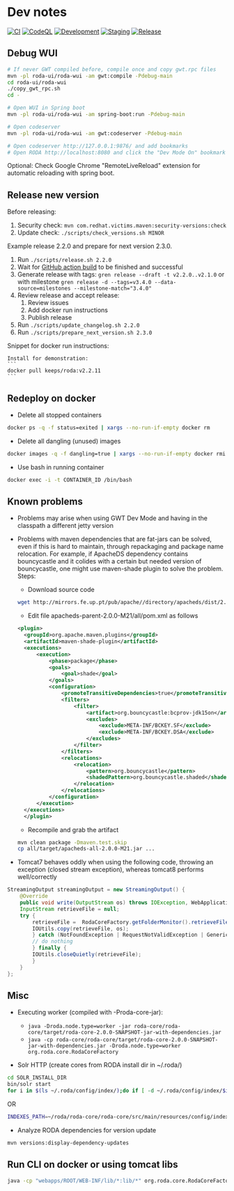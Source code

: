 # Dev notes

[![CI](https://github.com/keeps/roda/actions/workflows/CI.yml/badge.svg)](https://github.com/keeps/roda/actions/workflows/CI.yml)
[![CodeQL](https://github.com/keeps/roda/actions/workflows/codeql-analysis.yml/badge.svg)](https://github.com/keeps/roda/actions/workflows/codeql-analysis.yml)
[![Development](https://github.com/keeps/roda/actions/workflows/development.yml/badge.svg)](https://github.com/keeps/roda/actions/workflows/development.yml)
[![Staging](https://github.com/keeps/roda/actions/workflows/staging.yml/badge.svg)](https://github.com/keeps/roda/actions/workflows/staging.yml)
[![Release](https://github.com/keeps/roda/actions/workflows/release.yml/badge.svg)](https://github.com/keeps/roda/actions/workflows/release.yml)

## Debug WUI

```bash
# If never GWT compiled before, compile once and copy gwt.rpc files
mvn -pl roda-ui/roda-wui -am gwt:compile -Pdebug-main
cd roda-ui/roda-wui
./copy_gwt_rpc.sh
cd -

# Open WUI in Spring boot
mvn -pl roda-ui/roda-wui -am spring-boot:run -Pdebug-main

# Open codeserver
mvn -pl roda-ui/roda-wui -am gwt:codeserver -Pdebug-main

# Open codeserver http://127.0.0.1:9876/ and add bookmarks
# Open RODA http://localhost:8080 and click the "Dev Mode On" bookmark

```

Optional: Check Google Chrome "RemoteLiveReload" extension for automatic reloading with spring boot.

## Release new version

Before releasing:

1. Security check: `mvn com.redhat.victims.maven:security-versions:check`
2. Update check: `./scripts/check_versions.sh MINOR`

Example release 2.2.0 and prepare for next version 2.3.0.

1. Run `./scripts/release.sh 2.2.0`
2. Wait for [GitHub action build](https://github.com/keeps/roda/actions/workflows/release.yml) to be finished and successful
3. Generate release with tags: `gren release --draft -t v2.2.0..v2.1.0` or with milestone `gren release -d --tags=v3.4.0 --data-source=milestones --milestone-match="3.4.0"`
4. Review release and accept release:
    1. Review issues
    2. Add docker run instructions
    3. Publish release
5. Run `./scripts/update_changelog.sh 2.2.0`
6. Run `./scripts/prepare_next_version.sh 2.3.0`

Snippet for docker run instructions:

````text
Install for demonstration:
```
docker pull keeps/roda:v2.2.11
```
````

## Redeploy on docker

* Delete all stopped containers

```bash
docker ps -q -f status=exited | xargs --no-run-if-empty docker rm
```

* Delete all dangling (unused) images

```bash
docker images -q -f dangling=true | xargs --no-run-if-empty docker rmi
```

* Use bash in running container

```bash
docker exec -i -t CONTAINER_ID /bin/bash
```

## Known problems

* Problems may arise when using GWT Dev Mode and having in the classpath a different jetty version
* Problems with maven dependencies that are fat-jars can be solved, even if this is hard to maintain, through repackaging and package name relocation. For example, if ApacheDS dependency contains bouncycastle and it colides with a certain but needed version of bouncycastle, one might use maven-shade plugin to solve the problem. Steps:
  * Download source code

  ```bash
  wget http://mirrors.fe.up.pt/pub/apache//directory/apacheds/dist/2.0.0-M21/apacheds-parent-2.0.0-M21-source-release.zip
  ```
  
  * Edit file apacheds-parent-2.0.0-M21/all/pom.xml as follows

  ```xml
  <plugin>
    <groupId>org.apache.maven.plugins</groupId>
    <artifactId>maven-shade-plugin</artifactId>
    <executions>
        <execution>
            <phase>package</phase>
            <goals>
                <goal>shade</goal>
            </goals>
            <configuration>
                <promoteTransitiveDependencies>true</promoteTransitiveDependencies>
                <filters>
                    <filter>
                        <artifact>org.bouncycastle:bcprov-jdk15on</artifact>
                        <excludes>
                            <exclude>META-INF/BCKEY.SF</exclude>
                            <exclude>META-INF/BCKEY.DSA</exclude>
                        </excludes>
                    </filter>
                </filters>
                <relocations>
                    <relocation>
                        <pattern>org.bouncycastle</pattern>
                        <shadedPattern>org.bouncycastle.shaded</shadedPattern>
                    </relocation>
                </relocations>
            </configuration>
        </execution>
    </executions>
    </plugin>
    ```

  * Recompile and grab the artifact

  ```bash
  mvn clean package -Dmaven.test.skip
  cp all/target/apacheds-all-2.0.0-M21.jar ...
  ```

* Tomcat7 behaves oddly when using the following code, throwing an exception (closed stream exception), whereas tomcat8 performs well/correctly

```java
StreamingOutput streamingOutput = new StreamingOutput() {
    @Override
    public void write(OutputStream os) throws IOException, WebApplicationException {
    InputStream retrieveFile = null;
    try {
        retrieveFile =  RodaCoreFactory.getFolderMonitor().retrieveFile(transferredResource.getFullPath());
        IOUtils.copy(retrieveFile, os);
        } catch (NotFoundException | RequestNotValidException | GenericException e) {
        // do nothing
        } finally {
        IOUtils.closeQuietly(retrieveFile);
        }
    }
};
```

## Misc

* Executing worker (compiled with -Proda-core-jar):
  * `java -Droda.node.type=worker -jar roda-core/roda-core/target/roda-core-2.0.0-SNAPSHOT-jar-with-dependencies.jar`
  * `java -cp roda-core/roda-core/target/roda-core-2.0.0-SNAPSHOT-jar-with-dependencies.jar -Droda.node.type=worker org.roda.core.RodaCoreFactory`

* Solr HTTP (create cores from RODA install dir in ~/.roda/)

```bash
cd SOLR_INSTALL_DIR
bin/solr start
for i in $(ls ~/.roda/config/index/);do if [ -d ~/.roda/config/index/$i ]; then bin/solr create -c $i -d ~/.roda/config/index/$i/conf/ ; fi; done
```

OR

```bash
INDEXES_PATH=~/roda/roda-core/roda-core/src/main/resources/config/index/; SOLR_BIN=/apps/KEEPS/solr-single-node-tests/solr-5.5.0/bin/solr ; for i in $(find $INDEXES_PATH -mindepth 1 -maxdepth 1 -type d); do COLLECTION="$(basename $i)"; $SOLR_BIN create -c "$COLLECTION" -d "$INDEXES_PATH/$COLLECTION/conf/" -p 8984 ; done
```

* Analyze RODA dependencies for version update

```bash
mvn versions:display-dependency-updates
```

## Run CLI on docker or using tomcat libs

```bash
java -cp "webapps/ROOT/WEB-INF/lib/*:lib/*" org.roda.core.RodaCoreFactory migrate model
```
